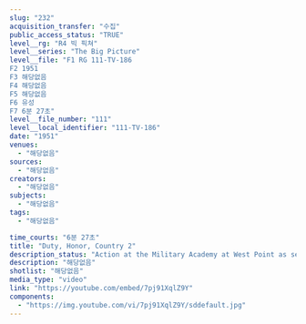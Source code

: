 ```yaml
---
slug: "232"
acquisition_transfer: "수집"
public_access_status: "TRUE"
level__rg: "R4 빅 픽쳐"
level__series: "The Big Picture"
level__file: "F1 RG 111-TV-186
F2 1951
F3 해당없음
F4 해당없음
F5 해당없음
F6 유성
F7 6분 27초"
level__file_number: "111"
level__local_identifier: "111-TV-186"
date: "1951"
venues: 
  - "해당없음"
sources: 
  - "해당없음"
creators: 
  - "해당없음"
subjects: 
  - "해당없음"
tags: 
  - "해당없음"

time_courts: "6분 27초"
title: "Duty, Honor, Country 2"
description_status: "Action at the Military Academy at West Point as seen from the Cadet's viewpoint from entry to graduation."
description: "해당없음"
shotlist: "해당없음"
media_type: "video"
link: "https://youtube.com/embed/7pj91XqlZ9Y"
components: 
  - "https://img.youtube.com/vi/7pj91XqlZ9Y/sddefault.jpg"
---
```

